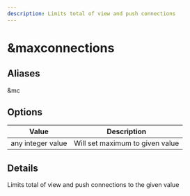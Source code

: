 ```yaml
---
description: Limits total of view and push connections
---
```


# \&maxconnections

## Aliases

\&mc

## Options

| Value             | Description                     |
| ----------------- | ------------------------------- |
| any integer value | Will set maximum to given value |

## Details

Limits total of view and push connections to the given value
